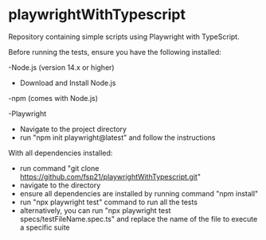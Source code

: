 # playwrightWithTypescript
Repository containing simple scripts using Playwright with TypeScript.

Before running the tests, ensure you have the following installed:

-Node.js (version 14.x or higher)
 - Download and Install Node.js 

-npm (comes with Node.js)

-Playwright
 - Navigate to the project directory
 - run "npm init playwright@latest" and follow the instructions

With all dependencies installed:
 - run command "git clone https://github.com/fsp21/playwrightWithTypescript.git"
 - navigate to the directory
 - ensure all dependencies are installed by running command "npm install"
 - run "npx playwright test" command to run all the tests
 - alternatively, you can run "npx playwright test specs/testFileName.spec.ts" and replace the name of the file to execute a specific suite
